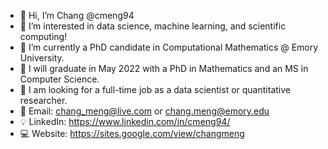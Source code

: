 - 👋 Hi, I’m Chang @cmeng94
- 👀 I’m interested in data science, machine learning, and scientific computing!
- 📗 I’m currently a PhD candidate in Computational Mathematics @ Emory University.
- 🏫 I will graduate in May 2022 with a PhD in Mathematics and an MS in Computer Science.
- 🚗 I am looking for a full-time job as a data scientist or quantitative researcher.
- 📩 Email: chang_meng@live.com or chang.meng@emory.edu
- 💡 LinkedIn: https://www.linkedin.com/in/cmeng94/
- 💻 Website: https://sites.google.com/view/changmeng

<!---
cmeng94/cmeng94 is a ✨ special ✨ repository because its `README.md` (this file) appears on your GitHub profile.
You can click the Preview link to take a look at your changes.
--->

